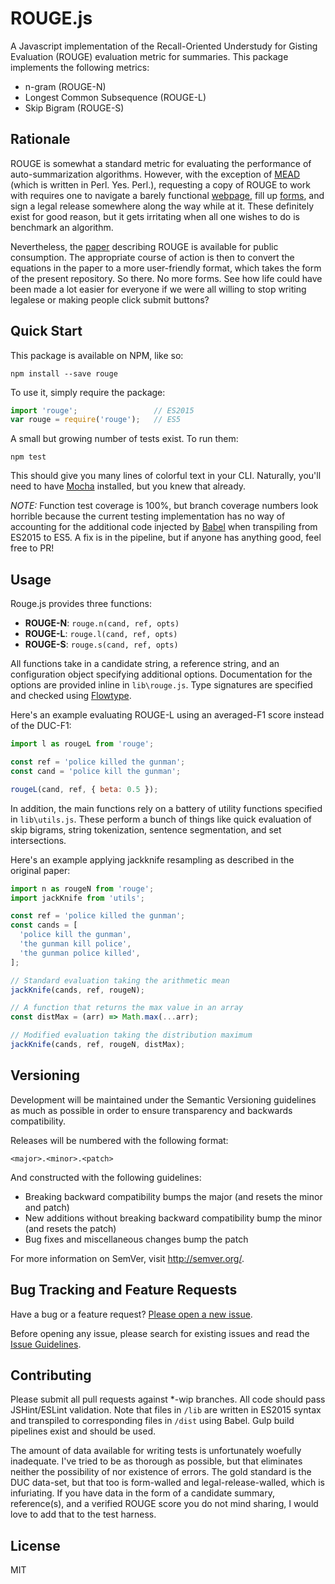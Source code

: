 <!--
@Author: Lim Mingjie, Kenneth <Astrianna>
@Date:   2016-02-28T14:41:51-05:00
@Email:  me@kenlimmj.com
@Last modified by:   Astrianna
@Last modified time: 2016-02-28T15:09:06-05:00
-->



ROUGE.js
=====

A Javascript implementation of the Recall-Oriented Understudy for Gisting Evaluation (ROUGE) evaluation metric for summaries. This package implements the following metrics:

- n-gram (ROUGE-N)
- Longest Common Subsequence (ROUGE-L)
- Skip Bigram (ROUGE-S)

## Rationale
ROUGE is somewhat a standard metric for evaluating the performance of auto-summarization algorithms. However, with the exception of [MEAD](http://www.summarization.com/mead/) (which is written in Perl. Yes. Perl.), requesting a copy of ROUGE to work with requires one to navigate a barely functional [webpage](http://www.isi.edu/licensed-sw/see/rouge/), fill up [forms](http://www.berouge.com/Pages/DownloadROUGE.aspx), and sign a legal release somewhere along the way while at it. These definitely exist for good reason, but it gets irritating when all one wishes to do is benchmark an algorithm.

Nevertheless, the [paper](http://www.aclweb.org/anthology/W04-1013) describing ROUGE is available for public consumption. The appropriate course of action is then to convert the equations in the paper to a more user-friendly format, which takes the form of the present repository. So there. No more forms. See how life could have been made a lot easier for everyone if we were all willing to stop writing legalese or making people click submit buttons?

## Quick Start
This package is available on NPM, like so:
```shell
npm install --save rouge
```

To use it, simply require the package:
```javascript
import 'rouge';                 // ES2015
var rouge = require('rouge');   // ES5
```

A small but growing number of tests exist. To run them:
```shell
npm test
```
This should give you many lines of colorful text in your CLI. Naturally, you'll need to have [Mocha](https://mochajs.org/) installed, but you knew that already.

*NOTE:* Function test coverage is 100%, but branch coverage numbers look horrible because the current testing implementation has no way of accounting for the additional code injected by [Babel](https://babeljs.io/) when transpiling from ES2015 to ES5. A fix is in the pipeline, but if anyone has anything good, feel free to PR!

## Usage
Rouge.js provides three functions:

- **ROUGE-N**: `rouge.n(cand, ref, opts)`
- **ROUGE-L**: `rouge.l(cand, ref, opts)`
- **ROUGE-S**: `rouge.s(cand, ref, opts)`

All functions take in a candidate string, a reference string, and an configuration object specifying additional options. Documentation for the options are provided inline in `lib\rouge.js`. Type signatures are specified and checked using [Flowtype](http://flowtype.org/).

Here's an example evaluating ROUGE-L using an averaged-F1 score instead of the DUC-F1:
```javascript
import l as rougeL from 'rouge';

const ref = 'police killed the gunman';
const cand = 'police kill the gunman';

rougeL(cand, ref, { beta: 0.5 });
```

In addition, the main functions rely on a battery of utility functions specified in `lib\utils.js`. These perform a bunch of things like quick evaluation of skip bigrams, string tokenization, sentence segmentation, and set intersections.

Here's an example applying jackknife resampling as described in the original paper:
```javascript
import n as rougeN from 'rouge';
import jackKnife from 'utils';

const ref = 'police killed the gunman';
const cands = [
  'police kill the gunman',
  'the gunman kill police',
  'the gunman police killed',
];

// Standard evaluation taking the arithmetic mean
jackKnife(cands, ref, rougeN);

// A function that returns the max value in an array
const distMax = (arr) => Math.max(...arr);

// Modified evaluation taking the distribution maximum
jackKnife(cands, ref, rougeN, distMax);
```

## Versioning

Development will be maintained under the Semantic Versioning guidelines as much as possible in order to ensure transparency and backwards compatibility.

Releases will be numbered with the following format:

`<major>.<minor>.<patch>`

And constructed with the following guidelines:

+ Breaking backward compatibility bumps the major (and resets the minor and patch)
+ New additions without breaking backward compatibility bump the minor (and resets the patch)
+ Bug fixes and miscellaneous changes bump the patch

For more information on SemVer, visit http://semver.org/.

## Bug Tracking and Feature Requests

Have a bug or a feature request? [Please open a new issue](https://github.com/kenlimmj/rouge/issues).

Before opening any issue, please search for existing issues and read the [Issue Guidelines](CONTRIBUTING.md).

## Contributing

Please submit all pull requests against *-wip branches. All code should pass JSHint/ESLint validation. Note that files in ``/lib`` are written in ES2015 syntax and transpiled to corresponding files in ``/dist`` using Babel. Gulp build pipelines exist and should be used.

The amount of data available for writing tests is unfortunately woefully inadequate. I've tried to be as thorough as possible, but that eliminates neither the possibility of nor existence of errors. The gold standard is the DUC data-set, but that too is form-walled and legal-release-walled, which is infuriating. If you have data in the form of a candidate summary, reference(s), and a verified ROUGE score you do not mind sharing, I would love to add that to the test harness.

## License
MIT
